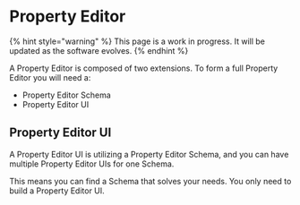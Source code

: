 # Property Editor

{% hint style="warning" %}
This page is a work in progress. It will be updated as the software evolves.
{% endhint %}

A Property Editor is composed of two extensions. To form a full Property Editor you will need a:

* Property Editor Schema&#x20;
* Property Editor UI

## Property Editor UI

A Property Editor UI is utilizing a Property Editor Schema, and you can have multiple Property Editor UIs for one Schema.

This means you can find a Schema that solves your needs. You only need to build a Property Editor UI.
